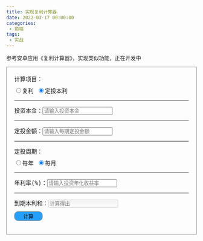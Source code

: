 ```yaml
---
title: 实现复利计算器
date: 2022-03-17 00:00:00
categories:
 - 前端
tags:
 - 实战
---
```


参考安卓应用《复利计算器》，实现类似功能，正在开发中

<!-- more -->

<link href="https://fonts.googleapis.com/css?family=Lobster" rel="stylesheet" type="text/css">

<style>
    .main {
        border-style: solid;
        border-width: 1px;
        border-color: grey;
        font-size: 15px;
        font-family: Lobster, monospace;
        padding: 20px;
    }
    button {
        border-style: solid;
        border-width: 1px;
        border-color: grey;
        border-radius: 10px;
        width: 75px;
        height: 25px;
        background-color: #249FFD;
    }
    .div01 {
        margin-top: 10px;
    }
</style>

<script>
    function cal() {
        console.log(111);
    }
</script>

<div class="main">
    <form action="#">
        计算项目：<br>
        <div class="div01"><label for="radio01">
            <input type="radio" id="radio01" value="复利" name="radioGroup01" required>复利
        </label>
        <label for="radio02">
            <input type="radio" id="radio02" value="定投本利" name="radioGroup01" checked>定投本利
        </label></div>
        <hr>
        <div class="div01">投资本金：<input type="text" placeholder="请输入投资本金" required></div>
        <hr>
        <div class="div01">定投金额：<input type="text" placeholder="请输入每期定投金额" required></div>
        <hr>
        定投周期：<br>
        <div class="div01"><label for="radio11">
            <input type="radio" id="radio11" value="每年" name="radioGroup11" required>每年
        </label>
        <label for="radio12">
            <input type="radio" id="radio12" value="每月" name="radioGroup11" checked>每月
        </label></div>
        <hr>
        <div class="div01">年利率(%)：<input type="text" placeholder="请输入投资年化收益率" required></div>
        <hr>
        <div class="div01">到期本利和：<input type="text" placeholder="计算得出" disabled></div>
        <div class="div01"><button type="submit">计算</button></div>
    </form>
    <!-- <img src="#" alt="参考图"> -->
    <!-- ![参考图](/docs/.vuepress/public/fund.HEIC) -->
</div>
